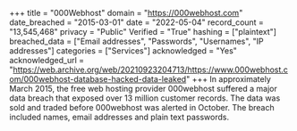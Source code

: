 +++
title = "000Webhost"
domain = "https://000webhost.com"
date_breached = "2015-03-01"
date = "2022-05-04"
record_count = "13,545,468"
privacy = "Public"
Verified = "True"
hashing = ["plaintext"]
breached_data = ["Email addresses", "Passwords", "Usernames", "IP addresses"]
categories = ["Services"]
acknowledged = "Yes"
acknowledged_url = "https://web.archive.org/web/20210923204713/https://www.000webhost.com/000webhost-database-hacked-data-leaked"
+++
In approximately March 2015, the free web hosting provider 000webhost suffered a major data breach that exposed over 13 million customer records. The data was sold and traded before 000webhost was alerted in October. The breach included names, email addresses and plain text passwords.
